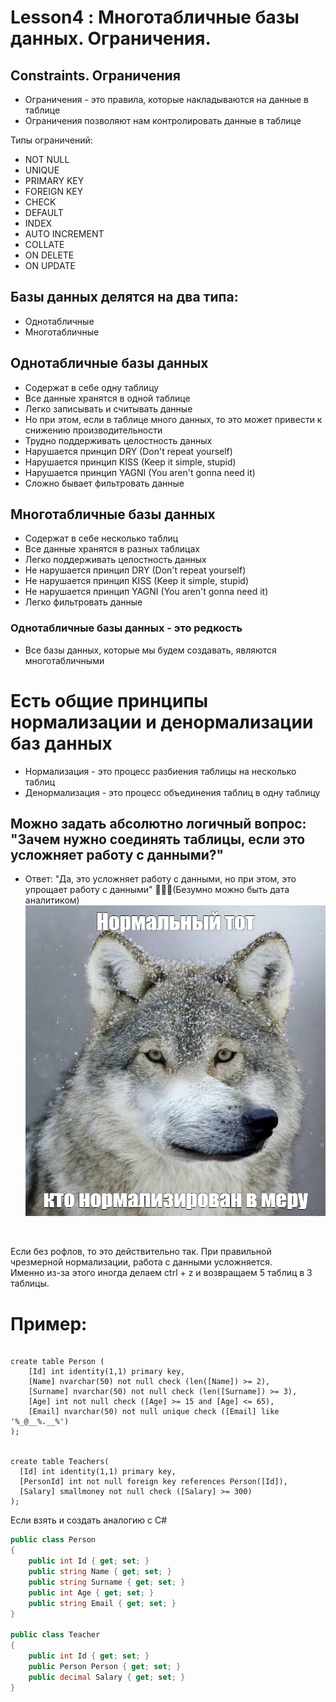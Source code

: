# Lesson4 : Многотабличные базы данных. Ограничения. 

## Constraints. Ограничения
* Ограничения - это правила, которые накладываются на данные в таблице
* Ограничения позволяют нам контролировать данные в таблице

Типы ограничений:
* NOT NULL
* UNIQUE
* PRIMARY KEY
* FOREIGN KEY
* CHECK
* DEFAULT
* INDEX
* AUTO INCREMENT
* COLLATE
* ON DELETE
* ON UPDATE


## Базы данных делятся на два типа:
* Однотабличные
* Многотабличные

## Однотабличные базы данных
* Содержат в себе одну таблицу
* Все данные хранятся в одной таблице
* Легко записывать и считывать данные
* Но при этом, если в таблице много данных, то это может привести к снижению производительности
* Трудно поддерживать целостность данных
* Нарушается принцип DRY (Don't repeat yourself)
* Нарушается принцип KISS (Keep it simple, stupid)
* Нарушается принцип YAGNI (You aren't gonna need it)
* Сложно бывает фильтровать данные

## Многотабличные базы данных
* Содержат в себе несколько таблиц
* Все данные хранятся в разных таблицах
* Легко поддерживать целостность данных
* Не нарушается принцип DRY (Don't repeat yourself)
* Не нарушается принцип KISS (Keep it simple, stupid)
* Не нарушается принцип YAGNI (You aren't gonna need it)
* Легко фильтровать данные

### Однотабличные базы данных - это редкость
* Все базы данных, которые мы будем создавать, являются многотабличными

# Есть общие принципы нормализации и денормализации баз данных
* Нормализация - это процесс разбиения таблицы на несколько таблиц
* Денормализация - это процесс объединения таблиц в одну таблицу

## Можно задать абсолютно логичный вопрос: "Зачем нужно соединять таблицы, если это усложняет работу с данными?"
* Ответ: "Да, это усложняет работу с данными, но при этом, это упрощает работу с данными"
🐺🐺🐺(Безумно можно быть дата аналитиком)
![wolf.jpg](wolf.jpg)
<br>

Если без рофлов, то это действительно так. При правильной чрезмерной нормализации, работа с данными усложняется.
<br>
Именно из-за этого иногда делаем ctrl + z и возвращаем 5 таблиц в 3 таблицы. 

# Пример:
```tsql

create table Person (
    [Id] int identity(1,1) primary key,
    [Name] nvarchar(50) not null check (len([Name]) >= 2),
    [Surname] nvarchar(50) not null check (len([Surname]) >= 3),
    [Age] int not null check ([Age] >= 15 and [Age] <= 65),
    [Email] nvarchar(50) not null unique check ([Email] like '%_@__%.__%')
);


create table Teachers(
  [Id] int identity(1,1) primary key,
  [PersonId] int not null foreign key references Person([Id]),
  [Salary] smallmoney not null check ([Salary] >= 300)
);
```
Если взять и создать аналогию с C#
```csharp
public class Person
{
    public int Id { get; set; }
    public string Name { get; set; }
    public string Surname { get; set; }
    public int Age { get; set; }
    public string Email { get; set; }
}

public class Teacher
{
    public int Id { get; set; }
    public Person Person { get; set; }
    public decimal Salary { get; set; }
}
```


